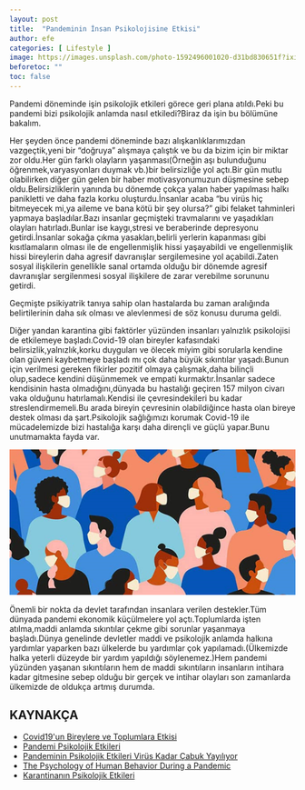 ```yaml
---
layout: post
title:  "Pandeminin İnsan Psikolojisine Etkisi"
author: efe
categories: [ Lifestyle ]
image: https://images.unsplash.com/photo-1592496001020-d31bd830651f?ixid=MnwxMjA3fDB8MHxzZWFyY2h8M3x8cHN5Y2hvbG9neXxlbnwwfHwwfHw%3D&ixlib=rb-1.2.1&auto=format&fit=crop&w=500&q=60
beforetoc: ""
toc: false
---
```

Pandemi döneminde işin psikolojik etkileri görece geri plana atıldı.Peki bu pandemi bizi psikolojik anlamda nasıl etkiledi?Biraz da işin bu bölümüne bakalım.
   
   Her şeyden önce pandemi döneminde bazı alışkanlıklarımızdan vazgeçtik,yeni bir “doğruya” alışmaya çalıştık ve bu da bizim için bir miktar zor oldu.Her gün farklı olayların yaşanması(Örneğin aşı bulunduğunu öğrenmek,varyasyonları duymak vb.)bir belirsizliğe yol açtı.Bir gün mutlu olabilirken diğer gün gelen bir haber motivasyonumuzun düşmesine sebep oldu.Belirsizliklerin yanında bu dönemde çokça yalan haber yapılması halkı panikletti ve daha fazla korku oluşturdu.İnsanlar acaba “bu virüs hiç bitmeyecek mi,ya aileme ve bana kötü bir şey olursa?” gibi felaket tahminleri yapmaya başladılar.Bazı insanlar geçmişteki travmalarını ve yaşadıkları olayları hatırladı.Bunlar ise kaygı,stresi ve beraberinde depresyonu getirdi.İnsanlar sokağa çıkma yasakları,belirli yerlerin kapanması gibi kısıtlamaların olması ile de engellenmişlik hissi yaşayabildi ve engellenmişlik hissi bireylerin daha agresif davranışlar sergilemesine yol açabildi.Zaten sosyal ilişkilerin genellikle sanal ortamda olduğu bir dönemde agresif davranışlar sergilenmesi sosyal ilişkilere de zarar verebilme sorununu getirdi.
 
 Geçmişte psikiyatrik tanıya sahip olan hastalarda bu zaman aralığında belirtilerinin daha sık olması ve alevlenmesi de söz konusu duruma geldi.
 
 Diğer yandan karantina gibi faktörler yüzünden insanları yalnızlık psikolojisi de etkilemeye başladı.Covid-19 olan bireyler kafasındaki belirsizlik,yalnızlık,korku duyguları ve ölecek miyim gibi sorularla kendine olan güveni kaybetmeye başladı mı çok daha büyük sıkıntılar yaşadı.Bunun için verilmesi gereken fikirler pozitif olmaya çalışmak,daha bilinçli olup,sadece kendini düşünmemek ve empati kurmaktır.İnsanlar sadece kendisinin hasta olmadığını,dünyada bu hastalığı geçiren 157 milyon civarı vaka olduğunu hatırlamalı.Kendisi ile çevresindekileri bu kadar streslendirmemeli.Bu arada bireyin çevresinin olabildiğince hasta olan bireye destek olması da şart.Psikolojik sağlığımızı korumak Covid-19 ile mücadelemizde bizi hastalığa karşı daha dirençli ve güçlü yapar.Bunu unutmamakta fayda var.
 
 ![](https://github.com/neokorteks/neokorteks/blob/master/assets/images/berke1.png?raw=true)
 
 Önemli bir nokta da devlet tarafından insanlara verilen destekler.Tüm dünyada pandemi ekonomik küçülmelere yol açtı.Toplumlarda işten atılma,maddi anlamda sıkıntılar çekme gibi sorunlar yaşanmaya başladı.Dünya genelinde devletler maddi ve psikolojik anlamda halkına yardımlar yaparken bazı ülkelerde bu yardımlar çok yapılamadı.(Ülkemizde halka yeterli düzeyde bir yardım yapıldığı söylenemez.)Hem pandemi yüzünden yaşanan sıkıntıların hem de maddi sıkıntıların insanların intihara kadar gitmesine sebep olduğu bir gerçek ve intihar olayları son zamanlarda ülkemizde de oldukça artmış durumda.
 
 ## KAYNAKÇA
 - [Covid19'un Bireylere ve Toplumlara Etkisi](https://yuksekihtisasuniversitesi.edu.tr/uploads/docs/corona/1588943216_covId-19bireylertoplumpsik-etki.pdf)
 - [Pandemi Psikolojik Etkileri](https://panel.gelisim.edu.tr/assets/2020/dokumanlar/sksdb/pandemi_ve_psikolojik_etkinleri_6228542db383412bb0f4e6e254a1a767.pdf)
 - [Pandeminin Psikolojik Etkileri Virüs Kadar Çabuk Yayılıyor](https://www.medicana.com.tr/haber-detay/12616/pandeminin-psikolojik-etkileri-virus-kadar-cabuk-yayiliyor)
 - [The Psychology of Human Behavior During a Pandemic](https://journals.sagepub.com/doi/full/10.1177/0253717620935574)
 - [Karantinanın Psikolojik Etkileri](https://bilimfili.com/karantinanin-psikolojik-etkileri-nelerdir-ve-olumsuz-etkileri-azaltmak-icin-neler-yapilabilir)
